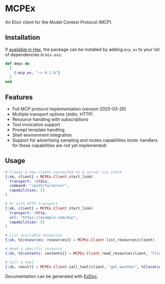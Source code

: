 # MCPEx

An Elixir client for the Model Context Protocol (MCP).

## Installation

If [available in Hex](https://hex.pm/docs/publish), the package can be installed
by adding `mcp_ex` to your list of dependencies in `mix.exs`:

```elixir
def deps do
  [
    {:mcp_ex, "~> 0.1.0"}
  ]
end
```

## Features

* Full MCP protocol implementation (version 2025-03-26)
* Multiple transport options (stdio, HTTP)
* Resource handling with subscriptions
* Tool invocation support
* Prompt template handling
* Shell environment integration
* Support for advertising sampling and routes capabilities (note: handlers for these capabilities are not yet implemented)

## Usage

```elixir
# Create a new client connected to a server via stdio
{:ok, client} = MCPEx.Client.start_link(
  transport: :stdio,
  command: "/path/to/server",
  capabilities: []
)

# Or with HTTP transport
{:ok, client} = MCPEx.Client.start_link(
  transport: :http,
  url: "https://example.com/mcp",
  capabilities: []
)

# List available resources
{:ok, %{resources: resources}} = MCPEx.Client.list_resources(client)

# Read a specific resource
{:ok, %{contents: contents}} = MCPEx.Client.read_resource(client, "file:///path/to/resource")

# Call a tool
{:ok, result} = MCPEx.Client.call_tool(client, "get_weather", %{location: "New York"})
```

Documentation can be generated with [ExDoc](https://github.com/elixir-lang/ex_doc).